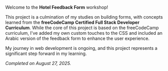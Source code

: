 Welcome to the **Hotel Feedback Form** workshop!

This project is a culmination of my studies on building forms, with concepts learned from the **freeCodeCamp Certified Full Stack Developer Curriculum**. While the core of this project is based on the freeCodeCamp curriculum, I've added my own custom touches to the CSS and included an Arabic version of the feedback form to enhance the user experience.

My journey in web development is ongoing, and this project represents a significant step forward in my learning.

*Completed on August 27, 2025.*
